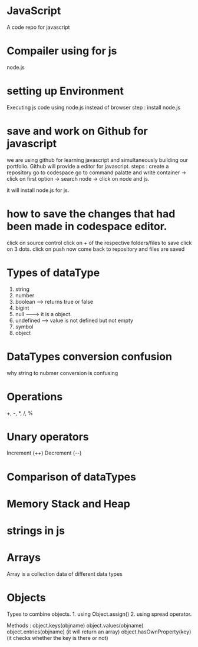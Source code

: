 # JavaScript
A code repo for javascript

# Compailer using for js
node.js

# setting up Environment
Executing js code using node.js instead of browser
step : 
  install node.js

# save and work on Github for javascript
we are using github for learning javascript and simultaneously building our portfolio.
Github will provide a editor for javascript.
steps :
  create a repository
  go to codespace
  go to command palatte and write container -> click on first option -> search node -> 
  click on node and js.

  it will install node.js for js.

# how to save the changes that had been made in codespace editor.
click on source control
click on + of the respective folders/files to save
click on 3 dots.
click on push
now come back to repository and files are saved 

# Types of dataType
1. string
2. number
3. boolean  --> returns true or false
4. bigint
5. null    ---> it is a object.
6. undefined   --> value is not defined but not empty
7. symbol
8. object

# DataTypes conversion confusion
why string to nubmer conversion is confusing

# Operations 
+, -, *, /, %

# Unary operators
Increment (++)
Decrement (--)


# Comparison of dataTypes

# Memory Stack and Heap

# strings in js


# Arrays 
  Array is a collection data of different data types


# Objects
  Types to combine objects.
    1. using Object.assign()
    2. using spread operator.

  Methods : 
  object.keys(objname)
  object.values(objname)
  object.entries(objname)  (it will return an array)
  object.hasOwnProperty(key)  (it checks whether the key is there or not)